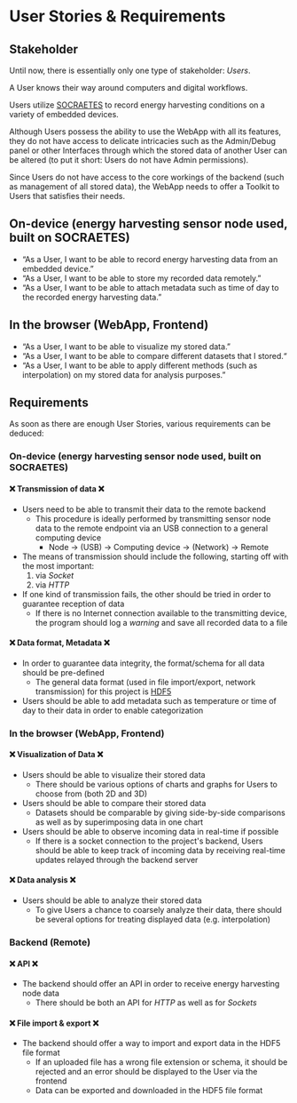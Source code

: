 # User Stories & Requirements

## Stakeholder

Until now, there is essentially only one type of stakeholder: _Users_.

A User knows their way around computers and digital workflows.

Users utilize [SOCRAETES](https://github.com/SepehrMosavat/SOCRAETES) to record energy harvesting conditions on a variety of embedded devices.

Although Users possess the ability to use the WebApp with all its features, they do not have access to delicate intricacies such as the Admin/Debug panel or other Interfaces through which the stored data of another User can be altered (to put it short: Users do not have Admin permissions).

Since Users do not have access to the core workings of the backend (such as management of all stored data), the WebApp needs to offer a Toolkit to Users that satisfies their needs.

## On-device (energy harvesting sensor node used, built on SOCRAETES)

- “As a User, I want to be able to record energy harvesting data from an embedded device.”
- “As a User, I want to be able to store my recorded data remotely.”
- “As a User, I want to be able to attach metadata such as time of day to the recorded energy harvesting data.”

## In the browser (WebApp, Frontend)

- “As a User, I want to be able to visualize my stored data.”
- “As a User, I want to be able to compare different datasets that I stored.“
- “As a User, I want to be able to apply different methods (such as interpolation) on my stored data for analysis purposes.”

## Requirements

As soon as there are enough User Stories, various requirements can be deduced:

### On-device (energy harvesting sensor node used, built on SOCRAETES)

#### ❌ Transmission of data ❌

- Users need to be able to transmit their data to the remote backend
  - This procedure is ideally performed by transmitting sensor node data to the remote endpoint via an USB connection to a general computing device
    - Node -> (USB) -> Computing device -> (Network) -> Remote
- The means of transmission should include the following, starting off with the most important:
  1. via _Socket_
  2. via _HTTP_
- If one kind of transmission fails, the other should be tried in order to guarantee reception of data
  - If there is no Internet connection available to the transmitting device, the program should log a _warning_ and save all recorded data to a file

#### ❌ Data format, Metadata ❌

- In order to guarantee data integrity, the format/schema for all data should be pre-defined
  - The general data format (used in file import/export, network transmission) for this project is [HDF5](https://www.hdfgroup.org/solutions/hdf5)
- Users should be able to add metadata such as temperature or time of day to their data in order to enable categorization

### In the browser (WebApp, Frontend)

#### ❌ Visualization of Data ❌

- Users should be able to visualize their stored data
  - There should be various options of charts and graphs for Users to choose from (both 2D and 3D)
- Users should be able to compare their stored data
  - Datasets should be comparable by giving side-by-side comparisons as well as by superimposing data in one chart
- Users should be able to observe incoming data in real-time if possible
  - If there is a socket connection to the project's backend, Users should be able to keep track of incoming data by receiving real-time updates relayed through the backend server

#### ❌ Data analysis ❌

- Users should be able to analyze their stored data
  - To give Users a chance to coarsely analyze their data, there should be several options for treating displayed data (e.g. interpolation)

### Backend (Remote)

#### ❌ API ❌

- The backend should offer an API in order to receive energy harvesting node data
  - There should be both an API for _HTTP_ as well as for _Sockets_

#### ❌ File import & export ❌

- The backend should offer a way to import and export data in the HDF5 file format
  - If an uploaded file has a wrong file extension or schema, it should be rejected and an error should be displayed to the User via the frontend
  - Data can be exported and downloaded in the HDF5 file format
